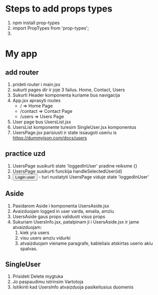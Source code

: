 # Steps to add props types

1. npm install prop-types
2. import PropTypes from 'prop-types';
3.

# My app

## add router

1. prideti router i main.jsx
2. sukurti pages dir ir joje 3 failus. Home, Contact, Users
3. Sukurti Header komponenta kuriame bus navigacija
4. App.jsx aprasyti routes
   - / => Home Page
   - /contact => Contact Page
   - /users => Users Page
5. User page bus UsersList.jsx
6. UsersList komponente turesim SingleUser.jsx komponentus
7. UsersPage.jsx parisiusti ir state issaugoti useriu is https://dummyjson.com/docs/users

## practice uzd

1. UsersPage susikurti state 'loggedInUser' pradine reiksme {}
2. UsersPage susikurti funckija handleSelectedUser(id)
3. <Button>Login user</Button> - turi nustatyti UsersPage viduje state 'loggedInUser'

## Aside

1. Pasidarom Aside i komponenta UsersAside.jsx
2. Avaizduojam logged in user varda, emaila, amziu
3. UsersAside gaus props validuoti visus props
4. Sukuriam UsersInfo.jsx, patalpinam ji i UsersAside.jsx ir jame atvaizduojam:
   1. kiek yra users
   2. visu users amziu vidurki
   3. atvaizduojam viename paragrafe, kableliais atskirtas userio akiu spalvas.

## SingleUser

1. Prisideti Delete mygtuka
2. Jo paspaudimu istrinsim Vartotoja
3. Isitikinti kad UsersInfo atvaizduoja pasikeitusius duomenis
